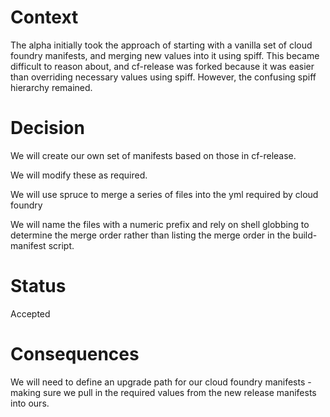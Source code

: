 Context
=======
The alpha initially took the approach of starting with a vanilla set of cloud
foundry manifests, and merging new values into it using spiff. This became
difficult to reason about, and cf-release was forked because it was easier than
overriding necessary values using spiff. However, the confusing spiff hierarchy
remained.

Decision
========

We will create our own set of manifests based on those in cf-release. 

We will modify these as required.

We will use spruce to merge a series of files into the yml required by cloud
foundry

We will name the files with a numeric prefix and rely on shell globbing to
determine the merge order rather than listing the merge order in the
build-manifest script.

Status
======

Accepted

Consequences
============

We will need to define an upgrade path for our cloud foundry manifests - making
sure we pull in the required values from the new release manifests into ours.
